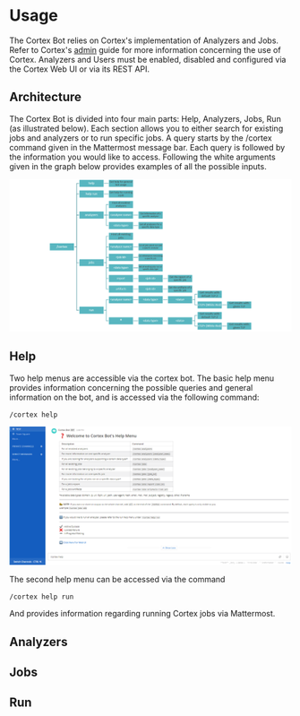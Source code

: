 # Usage

The Cortex Bot relies on Cortex's implementation of Analyzers and Jobs. Refer to Cortex's [admin](https://github.com/TheHive-Project/CortexDocs/blob/master/admin/admin-guide.md) guide for more information concerning the use of Cortex. Analyzers and Users must be enabled, disabled and configured via the Cortex Web UI or via its REST API. 

## Architecture

The Cortex Bot is divided into four main parts: Help, Analyzers, Jobs, Run (as illustrated below). Each section allows you to either search for existing jobs and analyzers or to run specific jobs. A query starts by the /cortex command given in the Mattermost message bar. Each query is followed by the information you would like to access. Following the white arguments given in the graph below provides examples of all the possible inputs. 

![](images/cortexBotGraph.png)

## Help

Two help menus are accessible via the cortex bot. The basic help menu provides information concerning the possible queries and general information on the bot, and is accessed via the following command: 
```
/cortex help
```
![](images/help.PNG)

The second help menu can be accessed via the command
```
/cortex help run
```

And provides information regarding running Cortex jobs via Mattermost.

## Analyzers

## Jobs

## Run
